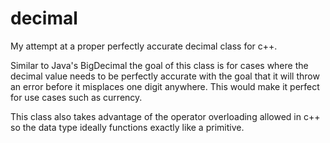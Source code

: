 # decimal
My attempt at a proper perfectly accurate decimal class for c++.

Similar to Java's BigDecimal the goal of this class is for cases where the decimal value needs to be perfectly accurate with the goal that it will throw an error before it misplaces one digit anywhere. This would make it perfect for use cases such as currency. 

This class also takes advantage of the operator overloading allowed in c++ so the data type ideally functions exactly like a primitive.
